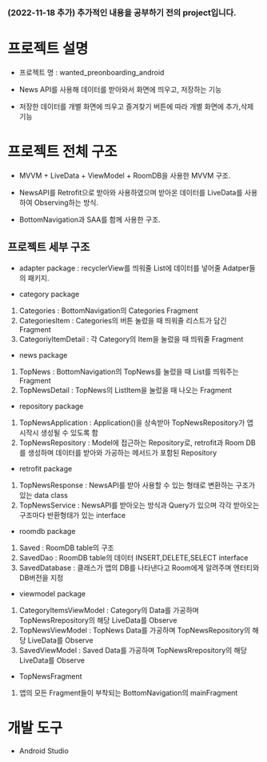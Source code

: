 ### (2022-11-18 추가) 추가적인 내용을 공부하기 전의 project입니다.

# 프로젝트 설명

- 프로젝트 명 : wanted_preonboarding_android

- News API를 사용해 데이터를 받아와서 화면에 띄우고, 저장하는 기능

- 저장한 데이터를 개별 화면에 띄우고 즐겨찾기 버튼에 따라 개별 화면에 추가,삭제 기능


# 프로젝트 전체 구조

- MVVM + LiveData + ViewModel + RoomDB을 사용한 MVVM 구조.

- NewsAPI를 Retrofit으로 받아와 사용하였으며 받아온 데이터를 LiveData를 사용하여 Observing하는 방식.

- BottomNavigation과 SAA를 함께 사용한 구조.

## 프로젝트 세부 구조

- adapter package : recyclerView를 띄워줄 List에 데이터를 넣어줄 Adatper들의 패키지.

- category package 
 1. Categories : BottomNavigation의 Categories Fragment
 2. CategoriesItem : Categories의 버튼 눌렀을 때 띄워줄 리스트가 담긴 Fragment
 3. CategoriyItemDetail : 각 Category의 Item을 눌렀을 때 띄워줄 Fragment

- news package
 1. TopNews : BottomNavigation의 TopNews를 눌렀을 때 List를 띄워주는 Fragment
 2. TopNewsDetail : TopNews의 ListItem을 눌렀을 때 나오는 Fragment
 
 - repository package
 1. TopNewsApplication : Application()을 상속받아 TopNewsRepository가 앱 시작시 생성될 수 있도록 함
 2. TopNewsRepository : Model에 접근하는 Repository로, retrofit과 Room DB를 생성하며 데이터를 받아와 가공하는 메서드가 포함된 Repository

 - retrofit package
 1. TopNewsResponse : NewsAPI를 받아 사용할 수 있는 형태로 변환하는 구조가 있는 data class
 2. TopNewsService : NewsAPI를 받아오는 방식과 Query가 있으며 각각 받아오는 구조마다 반환형태가 있는 interface

 - roomdb package
 1. Saved : RoomDB table의 구조
 2. SavedDao : RoomDB table의 데이터 INSERT,DELETE,SELECT interface
 3. SavedDatabase : 클래스가 앱의 DB를 나타낸다고 Room에게 알려주며 엔터티와 DB버전을 지정

- viewmodel package
 1. CategoryItemsViewModel : Category의 Data를 가공하며 TopNewsRrepository의 해당 LiveData를 Observe
 2. TopNewsViewModel : TopNews Data를 가공하며 TopNewsRepository의 해당 LiveData를 Observe
 3. SavedViewModel : Saved Data를 가공하며 TopNewsRrepository의 해당 LiveData를 Observe

- TopNewsFragment
 1. 앱의 모든 Fragment들이 부착되는 BottomNavigation의 mainFragment


# 개발 도구

- Android Studio
